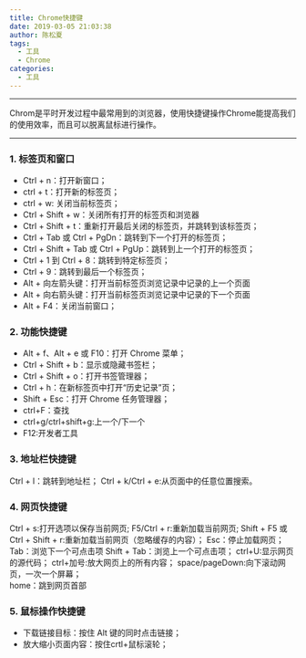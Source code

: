 ```yaml
---
title: Chrome快捷键
date: 2019-03-05 21:03:38
author: 陈松夏
tags:
  - 工具
  - Chrome
categories: 
  - 工具
---
```


--------------

Chrom是平时开发过程中最常用到的浏览器，使用快捷键操作Chrome能提高我们的使用效率，而且可以脱离鼠标进行操作。

--------------

### 1. 标签页和窗口

- Ctrl + n：打开新窗口；
- ctrl + t：打开新的标签页；
- ctrl + w: 关闭当前标签页；
- Ctrl + Shift + w：关闭所有打开的标签页和浏览器
- Ctrl + Shift + t：重新打开最后关闭的标签页，并跳转到该标签页；
- Ctrl + Tab 或 Ctrl + PgDn：跳转到下一个打开的标签页；
- Ctrl + Shift + Tab 或 Ctrl + PgUp：跳转到上一个打开的标签页；
- Ctrl + 1 到 Ctrl + 8：跳转到特定标签页；
- Ctrl + 9：跳转到最后一个标签页；
- Alt + 向左箭头键：打开当前标签页浏览记录中记录的上一个页面
- Alt + 向右箭头键：打开当前标签页浏览记录中记录的下一个页面
- Alt + F4：关闭当前窗口；

<!-- more -->

### 2. 功能快捷键

- Alt + f、Alt + e 或 F10：打开 Chrome 菜单；
- Ctrl + Shift + b：显示或隐藏书签栏；
- Ctrl + Shift + o：打开书签管理器；
- Ctrl + h：在新标签页中打开“历史记录”页；
- Shift + Esc：打开 Chrome 任务管理器；
- ctrl+F：查找
- ctrl+g/ctrl+shift+g:上一个/下一个
- F12:开发者工具

### 3. 地址栏快捷键
Ctrl + l：跳转到地址栏；
Ctrl + k/Ctrl + e:从页面中的任意位置搜索。

### 4. 网页快捷键
Ctrl + s:打开选项以保存当前网页;
F5/Ctrl + r:重新加载当前网页;
Shift + F5 或 Ctrl + Shift + r:重新加载当前网页（忽略缓存的内容）；
Esc：停止加载网页；
Tab：浏览下一个可点击项
Shift + Tab：浏览上一个可点击项；
ctrl+U:显示网页的源代码；
ctrl+加号:放大网页上的所有内容；
space/pageDown:向下滚动网页，一次一个屏幕；	
home：跳到网页首部

### 5. 鼠标操作快捷键

- 下载链接目标：按住 Alt 键的同时点击链接；
- 放大缩小页面内容：按住crtl+鼠标滚轮；